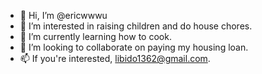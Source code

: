 - 👋 Hi, I’m @ericwwwu
- 👀 I’m interested in raising children and do house chores.
- 🌱 I’m currently learning how to cook.
- 💞️ I’m looking to collaborate on paying my housing loan.
- 📫 If you're interested, libido1362@gmail.com.

<!---
ericwwwu/ericwwwu is a ✨ special ✨ repository because its `README.md` (this file) appears on your GitHub profile.
You can click the Preview link to take a look at your changes.
--->

